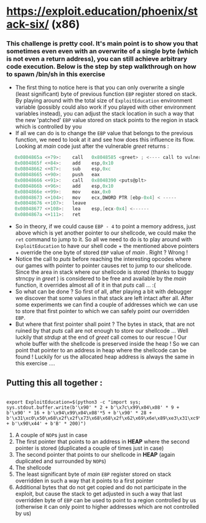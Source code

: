 # https://exploit.education/phoenix/stack-six/ (x86)

### This challenge is pretty cool. It's main point is to show you that sometimes even even with an overwrite of a single byte (which is not even a return address), you can still achieve arbitrary code execution. Below is the step by step walkthrough on how to spawn /bin/sh in this exercise
* The first thing to notice here is that you can only overwrite a single (least significant) byte of previous function ```EBP``` register stored on stack. By playing around with the total size of ```ExploitEducation``` environment variable (possibly could also work if you played with other environment variables instead), you can adjust the stack location in such a way that the new 'patched' ```EBP``` value stored on stack points to the region in stack which is controlled by you 
* If all we can do is to change the ```EBP``` value that belongs to the previous function, we need to look at it and see how does this influence its flow. Looking at *main* code just after the vulnerable *greet* returns :   
```C hl_lines="1 2"
   0x0804865a <+79>:    call   0x8048585 <greet> ; <---- call to vulnerable function
   0x0804865f <+84>:    add    esp,0x10
   0x08048662 <+87>:    sub    esp,0xc
   0x08048665 <+90>:    push   eax
   0x08048666 <+91>:    call   0x8048390 <puts@plt>
   0x0804866b <+96>:    add    esp,0x10
   0x0804866e <+99>:    mov    eax,0x0
   0x08048673 <+104>:   mov    ecx,DWORD PTR [ebp-0x4] < -----
   0x08048676 <+107>:   leave
   0x08048677 <+108>:   lea    esp,[ecx-0x4] <------
   0x0804867a <+111>:   ret

```
  * So in theory, if we could cause ```EBP - 4``` to point a memory address, just above which is yet another pointer to our shellcode, we could make the ```ret``` command to jump to it. So all we need to do is to play around with ```ExploitEducation``` to have our shell code + the mentioned above pointers + override the one byte of stored ```EBP``` value of *main* . Right ? Wrong !
  * Notice the call to *puts* before reaching the interesting opcodes where our games with pointer to pointer causes ret to jump to our shellcode. Since the area in stack where our shellcode is stored (thanks to buggy strncpy in *greet* ) is considered to be free and available by the *main* function, it overrides almost all of it in that *puts* call ... :(
  * So what can be done ? So first of all, after playing a bit with debugger we discover that some values in that stack are left intact after all. After some experiments we can find a couple of addresses which we can use to store that first pointer to which we can safely point our overridden ```EBP```.
  * But where that first pointer shall point ? The bytes in stack, that are not ruined by that *puts* call are not enough to store our shellcode ... Well luckily that *strdup* at the end of *greet* call comes to our rescue ! Our whole buffer with the shellcode is preserved inside the heap ! So we can point that pointer to an address in heap where the shellcode can be found ! Luckily for us the allocated heap address is always the same in this exercise ....

  ## Putting this all together : 
  ```console

  export ExploitEducation=$(python3 -c "import sys; sys.stdout.buffer.write(b'\x90' * 2 + b'\x7c\x99\x04\x08' * 9 + b'\x90' * 16 + b'\x94\x99\x04\x08'*5 + b'\x90' * 28 + b'\x31\xc0\x50\x68\x2f\x2f\x73\x68\x68\x2f\x62\x69\x6e\x89\xe3\x31\xc9\x31\xd2\xb0\x0b\xcd\x80' + b'\x90\x44' + b'B' * 200)")

  ```

  1. A couple of ```NOP```s just in case
  2. The first pointer that points to an address in **HEAP** where the second pointer is stored (duplicated a couple of times just in case)
  3. The second pointer that points to our shellcode in **HEAP** (again duplicated and surrounded by ```NOP```s)
  4. The shellcode
  5. The least significant byte of *main* ```EBP``` register stored on stack overridden in such a way that it points to a first pointer
  6. Additional bytes that do not get copied and do not participate in the exploit, but cause the stack to get adjusted in such a way that last overridden byte of ```EBP``` can be used to point to a region controlled by us (otherwise it can only point to higher addresses which are not controlled by us)